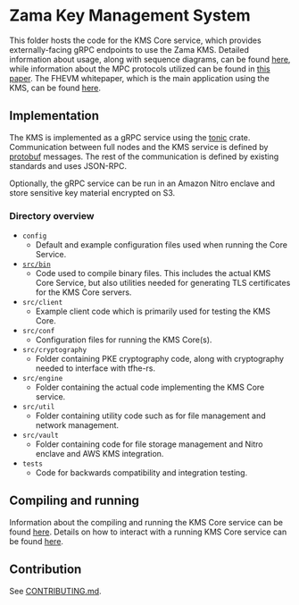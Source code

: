 # Zama Key Management System

This folder hosts the code for the KMS Core service, which provides externally-facing gRPC endpoints to use the Zama KMS.
Detailed information about usage, along with sequence diagrams, can be found [here](https://github.com/zama-ai/tech-spec/tree/main/architecture), while information about the MPC protocols utilized can be found in [this paper](https://eprint.iacr.org/2023/815). The FHEVM whitepaper, which is the main application using the KMS, can be found [here](https://github.com/zama-ai/fhevm-whitepaper).

## Implementation

The KMS is implemented as a gRPC service using the [tonic](https://github.com/hyperium/tonic) crate.
Communication between full nodes and the KMS service is defined by [protobuf](/proto/kms.proto) messages.
The rest of the communication is defined by existing standards and uses JSON-RPC.

Optionally, the gRPC service can be run in an Amazon Nitro enclave and store sensitive key material encrypted on S3.

### Directory overview
- `config`
    - Default and example configuration files used when running the Core Service.
- [`src/bin`](./src/bin/README.md)
    - Code used to compile binary files. This includes the actual KMS Core Service, but also utilities needed for generating TLS certificates for the KMS Core servers.
- `src/client`
    - Example client code which is primarily used for testing the KMS Core.
- `src/conf`
    - Configuration files for running the KMS Core(s).
- `src/cryptography`
    - Folder containing PKE cryptography code, along with cryptography needed to interface with tfhe-rs.
- `src/engine`
    - Folder containing the actual code implementing the KMS Core service.
- `src/util`
    - Folder containing utility code such as for file management and network management.
- `src/vault`
    - Folder containing code for file storage management and Nitro enclave and AWS KMS integration.
- `tests`
    - Code for backwards compatibility and integration testing.

## Compiling and running
Information about the compiling and running the KMS Core service can be found [here](./src/bin/README.md).
Details on how to interact with a running KMS Core service can be found [here](../../core-client/README.md).

## Contribution

See [CONTRIBUTING.md](CONTRIBUTING.md).
